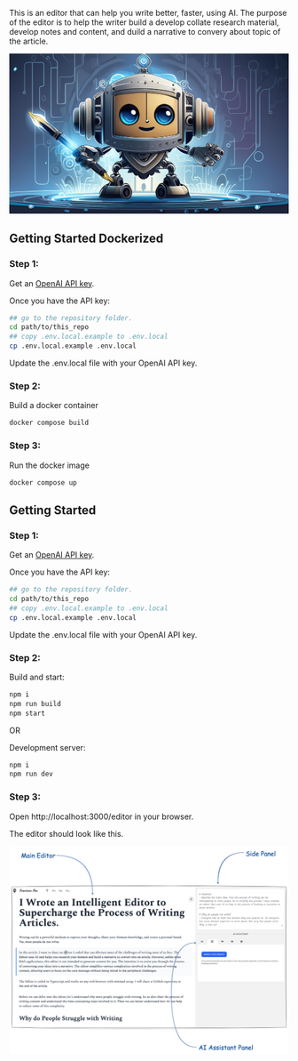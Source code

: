 This is an editor that can help you write better, faster, using AI. The purpose of the editor is to help the writer build a develop collate research material, develop notes and content, and duild a narrative to convery about topic of the article.

<picture>
  <img alt="Shows an illustrated sun in light mode and a moon with stars in dark mode." src="./public/banner.jpg">
</picture>

## Getting Started Dockerized

### Step 1:

Get an [OpenAI API key](https://openai.com).

Once you have the API key:

```bash
## go to the repository folder.
cd path/to/this_repo
## copy .env.local.example to .env.local
cp .env.local.example .env.local
```

Update the .env.local file with your OpenAI API key.

### Step 2:

Build a docker container

```bash
docker compose build
```

### Step 3:

Run the docker image

```bash
docker compose up
```

## Getting Started

### Step 1:

Get an [OpenAI API key](https://openai.com).

Once you have the API key:

```bash
## go to the repository folder.
cd path/to/this_repo
## copy .env.local.example to .env.local
cp .env.local.example .env.local
```

Update the .env.local file with your OpenAI API key.

### Step 2:

Build and start:

```bash
npm i
npm run build
npm start
```

OR

Development server:

```bash
npm i
npm run dev
```

### Step 3:

Open http://localhost:3000/editor in your browser.

The editor should look like this.

<picture>
  <source media="(prefers-color-scheme: dark)" srcset="./public/interface.png">
  <source media="(prefers-color-scheme: light)" srcset="./public/interface.png">
  <img alt="Shows an illustrated sun in light mode and a moon with stars in dark mode." src="./public/interface.png">
</picture>
